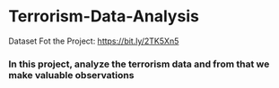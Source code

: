 # Terrorism-Data-Analysis
Dataset Fot the Project: https://bit.ly/2TK5Xn5

### In this project, analyze the terrorism data and from that we make valuable observations
